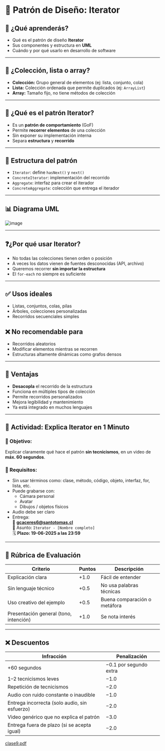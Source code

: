 # 🧩 Patrón de Diseño: **Iterator**

## 📘 ¿Qué aprenderás?
- Qué es el patrón de diseño **Iterator**
- Sus componentes y estructura en **UML**
- Cuándo y por qué usarlo en desarrollo de software

---

## 🧺 ¿Colección, lista o array?
- **Colección:** Grupo general de elementos (ej: lista, conjunto, cola)
- **Lista:** Colección ordenada que permite duplicados (ej: `ArrayList`)
- **Array:** Tamaño fijo, no tiene métodos de colección

---

## 🔁 ¿Qué es el patrón **Iterator**?
- Es un **patrón de comportamiento** (GoF)
- Permite **recorrer elementos** de una colección
- Sin exponer su implementación interna
- Separa **estructura** y **recorrido**

---

## 🧱 Estructura del patrón

- `Iterator`: define `hasNext()` y `next()`
- `ConcreteIterator`: implementación del recorrido
- `Aggregate`: interfaz para crear el iterador
- `ConcreteAggregate`: colección que entrega el iterador

---

## 📊 Diagrama UML

![image](https://github.com/user-attachments/assets/5ce9a432-4ac3-4c2e-9406-8c920584375e)


---

## ❓¿Por qué usar Iterator?
- No todas las colecciones tienen orden o posición
- A veces los datos vienen de fuentes desconocidas (API, archivo)
- Queremos recorrer **sin importar la estructura**
- El `for-each` no siempre es suficiente

---

## ✅ Usos ideales
- Listas, conjuntos, colas, pilas
- Árboles, colecciones personalizadas
- Recorridos secuenciales simples

## ❌ No recomendable para
- Recorridos aleatorios
- Modificar elementos mientras se recorren
- Estructuras altamente dinámicas como grafos densos

---

## 🧠 Ventajas
- **Desacopla** el recorrido de la estructura
- Funciona en múltiples tipos de colección
- Permite recorridos personalizados
- Mejora legibilidad y mantenimiento
- Ya está integrado en muchos lenguajes

---

## 🎥 Actividad: Explica Iterator en 1 Minuto

### 🎯 Objetivo:
Explicar claramente qué hace el patrón **sin tecnicismos**, en un video de **máx. 60 segundos**.

### 🎥 Requisitos:
- Sin usar términos como: clase, método, código, objeto, interfaz, for, lista, etc.
- Puede grabarse con:
  - Cámara personal
  - Avatar
  - Dibujos / objetos físicos
- Audio debe ser claro
- Entrega:  
  📧 **gcaceres6@santotomas.cl**  
  📌 Asunto: `Iterator - [Nombre completo]`  
  🗓️ **Plazo: 19-06-2025 a las 23:59**

---

## 📝 Rúbrica de Evaluación

| Criterio                                  | Puntos  | Descripción |
|-------------------------------------------|---------|-------------|
| Explicación clara                         | +1.0    | Fácil de entender |
| Sin lenguaje técnico                      | +0.5    | No usa palabras técnicas |
| Uso creativo del ejemplo                  | +0.5    | Buena comparación o metáfora |
| Presentación general (tono, intención)    | +1.0    | Se nota interés |

---

## ❌ Descuentos

| Infracción                                       | Penalización |
|--------------------------------------------------|--------------|
| +60 segundos                                     | −0.1 por segundo extra |
| 1–2 tecnicismos leves                            | −1.0 |
| Repetición de tecnicismos                       | −2.0 |
| Audio con ruido constante o inaudible            | −1.0 |
| Entrega incorrecta (solo audio, sin esfuerzo)    | −2.0 |
| Video genérico que no explica el patrón          | −3.0 |
| Entrega fuera de plazo (si se acepta igual)      | −2.0 |


[clase9.pdf](https://github.com/user-attachments/files/20746379/clase9.pdf)
